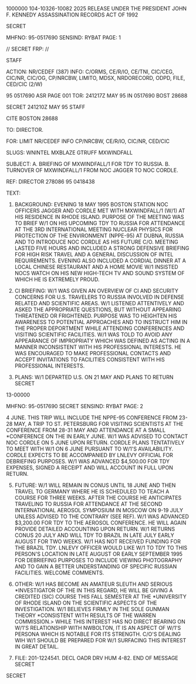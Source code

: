 1000000
104-10326-10082
2025 RELEASE UNDER THE PRESIDENT JOHN F. KENNEDY ASSASSINATION RECORDS ACT OF 1992

SECRET

MHFNO: 95-0517690
SENSIND: RYBAT
PAGE: 1

//
SECRET
FRP:
//

STAFF

ACTION: NR/CEDEF (387) INFO: C/ORMS, CE/R/IO, CE/TNI, CIC/CEG, CIC/NR,
CIC/OG, CP/NRCBW, LIMITO, MDSX, NRDORECORD, ODPD, FILE, CED/CIC (2/W)

95 0517690
ASR
PAGE 001
TOR: 241217Z MAY 95
IN 0517690
BOST 28688

SECRET 241210Z MAY 95 STAFF

CITE BOSTON 28688

TO: DIRECTOR.

FOR: LIMIT NR/CEDEF INFO CP/NRCBW, CE/R/IO, CIC/NR, CED/CIC

SLUGS: WNINTEL MXBLAZE GTRUFF MXWINDFALL

SUBJECT: A. BRIEFING OF MXWINDFALL/1 FOR TDY TO RUSSIA.
B. TURNOVER OF MXWINDFALL/1 FROM NOC JAGGER TO NOC
CORDLE.

REF: DIRECTOR 278086 95 0418438

TEXT:

1. BACKGROUND: EVENING 18 MAY 1995 BOSTON STATION NOC
OFFICERS JAGGER AND CORDLE MET WITH MXWINDFALL/1 (W/1) AT HIS
RESIDENCE IN RHODE ISLAND. PURPOSE OF THE MEETING WAS TO BRIEF
W/1 ON HIS UPCOMING TDY TO RUSSIA FOR ATTENDANCE AT THE 3RD
INTERNATIONAL MEETING NUCLEAR PHYSICS FOR PROTECTION OF THE
ENVIRONMENT (NPPE-95) AT DUBNA, RUSSIA AND TO INTRODUCE NOC
CORDLE AS HIS FUTURE C/O. MEETING LASTED FIVE HOURS AND
INCLUDED A STRONG DEFENSIVE BRIEFING FOR HIGH RISK TRAVEL AND A
GENERAL DISCUSSION OF INTEL REQUIREMENTS. EVENING ALSO
INCLUDED A CORDIAL DINNER AT A LOCAL CHINESE RESTAURANT AND A
HOME MOVIE W/1 INSISTED NOCS WATCH ON HIS NEW HIGH-TECH TV AND
SOUND SYSTEM OF WHICH HE IS EXTREMELY PROUD.

3. CI BRIEFING: W/1 WAS GIVEN AN OVERVIEW OF CI AND
SECURITY CONCERNS FOR U.S. TRAVELERS TO RUSSIA INVOLVED IN
DEFENSE RELATED AND SCIENTIFIC AREAS. W/1 LISTENED ATTENTIVELY
AND ASKED THE APPROPRIATE QUESTIONS, BUT WITHOUT APPEARING
THREATENED OR FRIGHTENED. PURPOSE WAS TO HEIGHTEN HIS
AWARENESS TO POTENTIAL APPROACHES AND TO INSTRUCT HIM IN THE
PROPER DEPORTMENT WHILE ATTENDING CONFERENCES AND VISITING
SCIENTIFIC FACILITIES. W/1 WAS TOLD TO AVOID ANY APPEARANCE OF
IMPROPRIATY WHICH WAS DEFINED AS ACTING IN A MANNER INCONSISTENT
WITH HIS PROFESSIONAL INTERESTS. HE WAS ENCOURAGED TO MAKE
PROFESSIONAL CONTACTS AND ACCEPT INVITATIONS TO FACILITIES
CONSISTENT WITH HIS PROFESSIONAL INTERESTS.

4. PLANS: W/1 DEPARTED U.S. ON 21 MAY AND PLANS TO RETURN
SECRET

13-00000

MHFNO: 95-0517690
SECRET
SENSIND: RYBAT
PAGE: 2

4 JUNE. THIS TRIP WILL INCLUDE THE NPPE-95 CONFERENCE FROM
23-28 MAY, A TRIP TO ST. PETERSBURG FOR VISITING SCIENTISTS AT
THE CONFERENCE FROM 28-31 MAY AND ATTENDANCE AT A SMALL
*CONFERENCE ON THE <JFK ASSASSINATION> IN EARLY JUNE. W/1 WAS
ADVISED TO CONTACT NOC CORDLE ON 5 JUNE UPON RETURN. CORDLE
PLANS TENTATIVELY TO MEET WITH W/1 ON 6 JUNE PURSUANT TO W/1'S
AVAILABILITY. CORDLE EXPECTS TO BE ACCOMPANIED BY LNLEVY
OFFICIAL FOR DEBRIEFING PURPOSES. W/1 WAS ADVANCED $4,500.00
FOR TDY EXPENSES, SIGNED A RECEIPT AND WILL ACCOUNT IN FULL UPON
RETURN.

5. FUTURE: W/1 WILL REMAIN IN CONUS UNTIL 18 JUNE AND THEN
TRAVEL TO GERMANY WHERE HE IS SCHEDULED TO TEACH A COURSE FOR
THREE WEEKS. AFTER THE COURSE HE ANTICIPATES TRAVELING TO
RUSSIA FOR ATTENDANCE AT THE SECOND INTERNATIONAL AEROSOL
SYMPOSIUM IN MOSCOW ON 9-19 JULY UNLESS ADVISED TO THE CONTRARY
(SEE REF). W/1 WAS ADVANCED $3,200.00 FOR TDY TO THE AEROSOL
CONFERENCE. HE WILL AGAIN PROVIDE DETAILED ACCOUNTING UPON
RETURN. W/1 RETURNS CONUS 20 JULY AND WILL TDY TO BRAZIL IN
LATE JULY EARLY AUGUST FOR TWO WEEKS. W/1 HAS NOT RECEIVED
FUNDING FOR THE BRAZIL TDY. LNLEVY OFFICER WOULD LIKE W/1 TO
TDY TO THIS PERSON'S LOCATION IN LATE AUGUST OR EARLY SEPTEMBER
1995 FOR DEBRIEFING PURPOSES TO INCLUDE VIEWING PHOTOGRAPHY AND
TO GAIN A BETTER UNDERSTANDING OF SPECIFIC RUSSIAN FACILITIES.
WELCOME COMMENTS.

6. OTHER: W/1 HAS BECOME AN AMATEUR SLEUTH AND SERIOUS
*INVESTIGATOR OF THE <JFK ASSASSINATION.> IN THIS REGARD, HE WILL
BE GIVING A CREDITED (SIC) COURSE THIS FALL SEMESTER AT THE
*UNIVERSITY OF RHODE ISLAND ON THE SCIENTIFIC ASPECTS OF THE <JFK>
INVESTIGATION. W/1 BELIEVES FIRMLY IN THE SOLE GUNMAN THEORY
*CONSISTENT WITH RESULTS OF THE WARREN COMMISSION.> WHILE THIS
INTEREST HAS NO DIRECT BEARING ON W/1'S RELATIONSHIP WITH
NWBOLTON, IT IS AN ASPECT OF W/1'S PERSONA WHICH IS NOTABLE FOR
ITS STRENGTH. C/O'S DEALING WIH W/1 SHOULD BE PREPARED FOR W/1
SURFACING THIS INTEREST IN GREAT DETAIL.

7. FILE: 201-1224541. DECL OADR DRV HUM 4-82.
END OF MESSAGE
SECRET

SECRET
